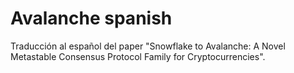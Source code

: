 # Avalanche spanish

Traducción al español del paper "Snowflake to Avalanche: A Novel Metastable Consensus Protocol Family for Cryptocurrencies".
